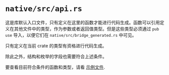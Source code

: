# `native/src/api.rs`

这是库默认入口文件，只有定义在这里的函数才能进行代码生成。函数可以引用定义在其他文件中的类型，作为参数或者返回值类型。但是这些类型必须通过 `pub use`
导入，以便它们在 `native/src/bridge_generated.rs` 中可见。

只有定义在当前 crate 的类型有资格进行代码生成。

除此之外，结构和枚举的字段也需要符合上述条件。

要查看目前符合条件的函数和类型，请看
[示例文件](https://github.com/fzyzcjy/flutter_rust_bridge/blob/master/frb_example/pure_dart/rust/src/api.rs).
